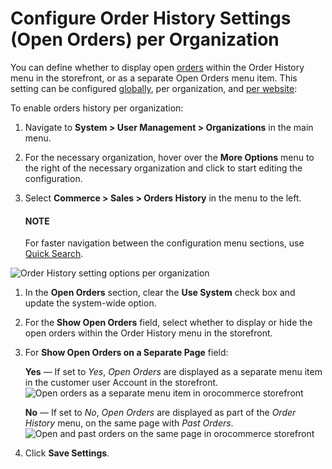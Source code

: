 <a id="organization-commerce-configuration-sales-order-history"></a>

# Configure Order History Settings (Open Orders) per Organization

You can define whether to display open [orders](../../../../../../../glossary.md#term-Order) within the Order History menu in the storefront, or as a separate Open Orders menu item. This setting can be configured [globally](../../../../../configuration/commerce/sales/open-orders.md#configuration-guide-commerce-configuration-sales-order-history), per organization, and [per website](../../../../../websites/web-configuration/commerce/sales/website-open-orders.md#website-commerce-configuration-sales-order-history):

To enable orders history per organization:

1. Navigate to **System > User Management > Organizations** in the main menu.
2. For the necessary organization, hover over the <i class="fa fa-ellipsis-h fa-lg" aria-hidden="true"></i> **More Options** menu to the right of the necessary organization and click <i class="fas fa-cog" aria-hidden="true"></i> to start editing the configuration.
3. Select **Commerce > Sales > Orders History** in the menu to the left.

   #### NOTE
   For faster navigation between the configuration menu sections, use [Quick Search](../../../../../configuration/quick-search.md#user-guide-system-configuration-quick-search).

![Order History setting options per organization](user/img/system/user_management/org_configuration/sales/org_open_orders.png)
1. In the **Open Orders** section, clear the **Use System** check box and update the system-wide option.
2. For the **Show Open Orders** field, select whether to display or hide the open orders within the Order History menu in the storefront.
3. For **Show Open Orders on a Separate Page** field:

   **Yes** — If set to *Yes*, *Open Orders* are displayed as a separate menu item in the customer user Account in the storefront.
   ![Open orders as a separate menu item in orocommerce storefront](user/img/system/config_commerce/sales/open_orders_separately.png)

   **No** — If set to *No*, *Open Orders* are displayed as part of the *Order History* menu, on the same page with *Past Orders*.
   ![Open and past orders on the same page in orocommerce storefront](user/img/system/config_commerce/sales/open_orders_with_past_orders.png)
4. Click **Save Settings**.

<!-- fa-bars = fa-navicon -->
<!-- Ic Tiles is used as Set As Default in saved views, and as tiles in display layout options -->
<!-- IcPencil refers to Rename in Commerce and Inline Editing in CRM -->
<!-- Check mark in the square. -->
<!-- SortDesc is also used as drop-down arrow -->
